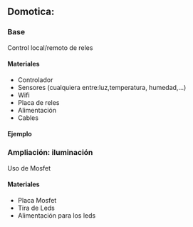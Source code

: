 ## Domotica:

### Base

Control local/remoto de reles


#### Materiales
* Controlador
* Sensores (cualquiera entre:luz,temperatura, humedad,...)
* Wifi
* Placa de reles
* Alimentación
* Cables


#### Ejemplo



### Ampliación: iluminación

Uso de Mosfet

#### Materiales

* Placa Mosfet
* Tira de Leds
* Alimentación para los leds

